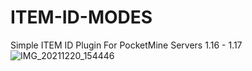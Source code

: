 # ITEM-ID-MODES
Simple ITEM ID Plugin For PocketMine Servers 1.16 - 1.17
![IMG_20211220_154446](https://user-images.githubusercontent.com/70942403/146741037-b685fea8-52c7-424c-9e3d-2bb6c198f908.jpg)

